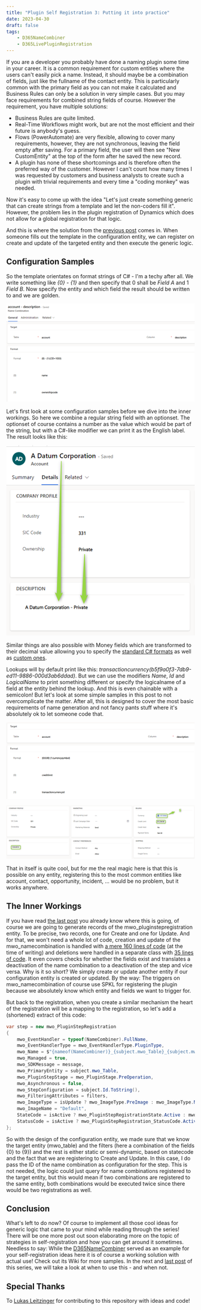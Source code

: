 ```yaml
---
title: "Plugin Self Registration 3: Putting it into practice"
date: 2023-04-30
draft: false
tags: 
    - D365NameCombiner
    - D365LivePluginRegistration
---
```


If you are a developer you probably have done a naming plugin some time in your career.
It is a common requirement for custom entities where the users can't easily pick a name. Instead, it should maybe be a combination of fields, just like the fullname of the contact entity. 
This is particularly common with the primary field as you can not make it calculated and Business Rules can only be a solution in very simple cases.
But you may face requirements for combined string fields of course. 
However the requirement, you have multiple solutions:
- Business Rules are quite limited.
- Real-Time Workflows might work, but are not the most efficient and their future is anybody's guess.
- Flows (PowerAutomate) are very flexible, allowing to cover many requirements, however, they are not synchronous, leaving the field empty after saving. For a primary field, the user will then see "New CustomEntity" at the top of the form after he saved the new record.
- A plugin has none of these shortcomings and is therefore often the preferred way of the customer. However I can't count how many times I was requested by customers and business analysts to create such a plugin with trivial requirements and every time a "coding monkey" was needed.

Now it's easy to come up with the idea "Let's just create something generic that can create strings from a template and let the non-coders fill it". However, the problem lies in the plugin registration of Dynamics which does not allow for a global registration for that logic.

And this is where the solution from the [previous post](/post/plugin-self-registration/solution) comes in. When someone fills out the template in the configuration entity, we can register on create and update of the targeted entity and then execute the generic logic. 

## Configuration Samples
So the template orientates on format strings of C# - I'm a techy after all. We write something like _{0} - {1}_ and then specify that 0 shall be _Field A_ and 1 _Field B_. Now specify the entity and which field the result should be written to and we are golden. 

![A sample configuration with a string field and an optionset.](configOptionset.png)

Let's first look at some configuration samples before we dive into the inner workings.
So here we combine a regular string field with an optionset. The optionset of course contains a number as the value which would be part of the string, but with a C#-like modifier we can print it as the English label. The result looks like this:

![The result from the previous configuration.](resultOptionset.png)

Similar things are also possible with Money fields which are transformed to their decimal value allowing you to specify the [standard C# formats](https://learn.microsoft.com/en-us/dotnet/standard/base-types/standard-numeric-format-strings) as well as [custom ones](https://learn.microsoft.com/en-us/dotnet/standard/base-types/custom-numeric-format-strings).

Lookups will by default print like this: _transactioncurrency(b5f9a0f3-7db9-ed11-9886-000d3ab6ddad)_. But we can use the modifiers _Name_, _Id_ and _LogicalName_ to print something different or specify the logicalname of a field at the entity behind the lookup. And this is even chainable with a semicolon! But let's look at some simple samples in this post to not overcomplicate the matter. After all, this is designed to cover the most basic requirements of name generation and not fancy pants stuff where it's absolutely ok to let someone code that.

![A sample Configuration with a money field and an entity reference.](configEntityReference.png)

![The result from the previous configuration.](resultEntityReference.png)

That in itself is quite cool, but for me the real magic here is that this is possible on any entity, registering this to the most common entities like account, contact, opportunity, incident, ... would be no problem, but it works anywhere. 

## The Inner Workings
If you have read [the last post](/post/plugin-self-registration/solution) you already know where this is going, of course we are going to generate records of the mwo_pluginstepregistration entity. To be precise, two records, one for Create and one for Update. 
And for that, we won't need a whole lot of code, creation and update of the mwo_namecombination is handled with [a mere 160 lines of code](https://github.com/Kunter-Bunt/D365NameCombiner/blob/main/mwo.D365NameCombiner.Plugins/Executables/RegistrationExecutable.cs) (at the time of writing) and deletions were handled in a separate class with [35 lines of code](https://github.com/Kunter-Bunt/D365NameCombiner/blob/main/mwo.D365NameCombiner.Plugins/Executables/DeleteRegistrationExecutable.cs). It even covers checks for whether the fields exist and translates a deactivation of the name combination to a deactivation of the step and vice versa. 
Why is it so short? We simply create or update another entity if our configuration entity is created or updated. By the way: The triggers on mwo_namecombination of course use SPKL for registering the plugin because we absolutely know which entity and fields we want to trigger for.

But back to the registration, when you create a similar mechanism the heart of the registration will be a mapping to the registration, so let's add a (shortened) extract of this code:
``` c#
var step = new mwo_PluginStepRegistration
{
    mwo_EventHandler = typeof(NameCombiner).FullName,
    mwo_EventHandlerType = mwo_EventHandlerType.PluginType,
    mwo_Name = $"{nameof(NameCombiner)}_{subject.mwo_Table}_{subject.mwo_Column}_{message}",
    mwo_Managed = true,
    mwo_SDKMessage = message,
    mwo_PrimaryEntity = subject.mwo_Table,
    mwo_PluginStepStage = mwo_PluginStage.PreOperation,
    mwo_Asynchronous = false,
    mwo_StepConfiguration = subject.Id.ToString(),
    mwo_FilteringAttributes = filters, 
    mwo_ImageType = isUpdate ? mwo_ImageType.PreImage : mwo_ImageType.None,
    mwo_ImageName = "Default",
    StateCode = isActive ? mwo_PluginStepRegistrationState.Active : mwo_PluginStepRegistrationState.Inactive,
    StatusCode = isActive ? mwo_PluginStepRegistration_StatusCode.Active : mwo_PluginStepRegistration_StatusCode.Inactive,
};
```
So with the design of the configuration entity, we made sure that we know the target entity (mwo_table) and the filters (here a combination of the fields {0} to {9}) and the rest is either static or semi-dynamic, based on statecode and the fact that we are registering to Create and Update. In this case, I do pass the ID of the name combination as configuration for the step. This is not needed, the logic could just query for name combinations registered to the target entity, but this would mean if two combinations are registered to the same entity, both combinations would be executed twice since there would be two registrations as well. 

## Conclusion
What's left to do now? Of course to implement all those cool ideas for generic logic that came to your mind while reading through the series! There will be one more post out soon elaborating more on the topic of strategies in self-registration and how you can get around it sometimes.
Needless to say: While the [D365NameCombiner](https://github.com/Kunter-Bunt/D365NameCombiner/) served as an example for your self-registration ideas here it is of course a working solution with actual use! Check out its Wiki for more samples.
In the next and [last post](/post/plugin-self-registration/outlook) of this series, we will take a look at when to use this - and when not.

## Special Thanks
To [Lukas Leitzinger](https://www.linkedin.com/in/lukas-leitzinger-6b5654160/) for contributing to this repository with ideas and code!